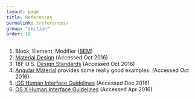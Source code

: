 ```yaml
---
layout: page
title: References
permalink: /references/
group: "section"
order: 16
---
```


1. Block, Element, Modifier ([BEM](https://css-tricks.com/bem-101/))
2. [Material Design](https://material.google.com/) (Accessed Oct 2016)
2. 18F U.S. [Design Standards](https://standards.usa.gov/) (Accessed Oct 2016)
3. [Angular Material](https://material.angularjs.org/latest/demo/bottomSheet) provides some really good examples. (Accessed Oct 2016)
3. [iOS Human Interface Guidelines](https://developer.apple.com/ios/human-interface-guidelines/ui-views/action-sheets/) (Accessed Dec 2016)
4. [OS X Human Interface Guidelines](https://developer.apple.com/library/mac/documentation/UserExperience/Conceptual/OSXHIGuidelines/index.html#//apple_ref/doc/uid/20000957-CH3-SW1) (Accessed  Apr 2016)
